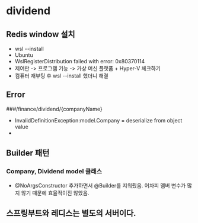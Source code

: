 # dividend
## Redis window 설치
- wsl --install
- Ubuntu
- WslRegisterDistribution failed with error: 0x80370114
- 제어판 -> 프로그램 기능 -> 가상 머신 플랫폼 + Hyper-V 체크하기
- 컴퓨터 재부팅 후 wsl --install 했더니 해결

## Error
###/finance/dividend/{companyName}
- InvalidDefinitionException:model.Company = deserialize from object value
- 

## Builder 패턴
### Company, Dividend model 클래스
- @NoArgsConstructor 추가하면서 @Builder를 지워줬음. 어차피 멤버 변수가 많지 않기 때문에 효율적이진 않았음.

## 스프링부트와 레디스는 별도의 서버이다.